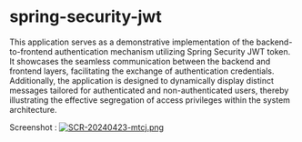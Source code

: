 # spring-security-jwt

This application serves as a demonstrative implementation of the backend-to-frontend authentication mechanism utilizing Spring Security JWT token. It showcases the seamless communication between the backend and frontend layers, facilitating the exchange of authentication credentials. Additionally, the application is designed to dynamically display distinct messages tailored for authenticated and non-authenticated users, thereby illustrating the effective segregation of access privileges within the system architecture.


Screenshot : 
[![SCR-20240423-mtcj.png](https://i.postimg.cc/wjVbvnSC/SCR-20240423-mtcj.png)](https://postimg.cc/RWWTppCd)
